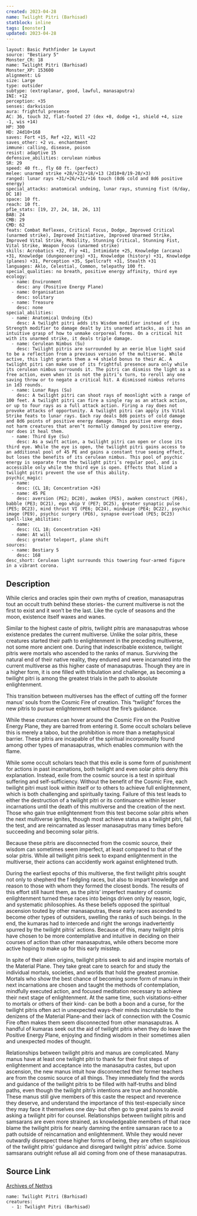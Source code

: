 ```yaml
---
created: 2023-04-28
name: Twilight Pitri (Barhisad)
statblock: inline
tags: [monster]
updated: 2023-04-28
---
```

```statblock
layout: Basic Pathfinder 1e Layout
source: "Bestiary 5"
Monster_CR: 18
name: Twilight Pitri (Barhisad)
Monster_XP: 153600
alignment: LG
size: Large
type: outsider
subtype: (extraplanar, good, lawful, manasaputra)
INI: +12
perception: +35
senses: darkvision
aura: frightful presence
AC: 36, touch 32, flat-footed 27 (dex +8, dodge +1, shield +4, size -1, wis +14)
HP: 300
HD: 24d10+168
saves: Fort +15, Ref +22, Will +22
saves_other: +2 vs. enchantment
immune: calling, disease, poison
resist: adaptive 15
defensive_abilities: cerulean nimbus
SR: 29
speed: 40 ft., fly 60 ft. (perfect)
melee: unarmed strike +28/+23/+18/+13 (2d10+8/19-20/×3)
ranged: lunar rays +31/+26/+21/+16 touch (8d6 cold and 8d6 positive energy)
special_attacks: anatomical undoing, lunar rays, stunning fist (6/day, DC 18)
space: 10 ft.
reach: 10 ft.
pf1e_stats: [19, 27, 24, 18, 26, 13]
BAB: 24
CMB: 29
CMD: 62
feats: Combat Reflexes, Critical Focus, Dodge, Improved Critical (unarmed strike), Improved Initiative, Improved Unarmed Strike, Improved Vital Strike, Mobility, Stunning Critical, Stunning Fist, Vital Strike, Weapon Focus (unarmed strike)
skills: Acrobatics +32, Fly +41, Intimidate +25, Knowledge (arcana) +31, Knowledge (dungeoneering) +31, Knowledge (history) +31, Knowledge (planes) +31, Perception +35, Spellcraft +31, Stealth +31
languages: Aklo, Celestial, Common, telepathy 100 ft.
special_qualities: no breath, positive energy affinity, third eye
ecology:
  - name: Environment
    desc: any (Positive Energy Plane)
  - name: Organisation
    desc: solitary
  - name: Treasure
    desc: none
special_abilities:
  - name: Anatomical Undoing (Ex)
    desc: A twilight pitri adds its Wisdom modifier instead of its Strength modifier to damage dealt by its unarmed attacks, as it has an intuitive grasp of how to unmake corporeal forms. On a critical hit with its unarmed strike, it deals triple damage.
  - name: Cerulean Nimbus (Su)
    desc: Twilight pitris are surrounded by an eerie blue light said to be a reflection from a previous version of the multiverse. While active, this light grants them a +4 shield bonus to their AC. A twilight pitri can make use of its frightful presence aura only while its cerulean nimbus surrounds it. The pitri can dismiss the light as a free action, even when it is not the pitri’s turn, to reroll any one saving throw or to negate a critical hit. A dismissed nimbus returns in 1d3 rounds.
  - name: Lunar Rays (Su)
    desc: A twilight pitri can shoot rays of moonlight with a range of 100 feet. A twilight pitri can fire a single ray as an attack action, or up to four rays as a full attack action. Firing a ray does not provoke attacks of opportunity. A twilight pitri can apply its Vital Strike feats to lunar rays. Each ray deals 8d6 points of cold damage and 8d6 points of positive energy damage. This positive energy does not harm creatures that aren’t normally damaged by positive energy, nor does it heal them.
  - name: Third Eye (Su)
    desc: As a swift action, a twilight pitri can open or close its third eye. While the eye is open, the twilight pitri gains access to an additional pool of 45 PE and gains a constant true seeing effect, but loses the benefits of its cerulean nimbus. This pool of psychic energy is separate from the twilight pitri’s regular pool, and is accessible only while the third eye is open. Effects that blind a twilight pitri prevent the use of this ability.
psychic_magic:
  - name:
    desc: (CL 18; Concentration +26)
  - name: 45 PE
    desc: aversion (PE2; DC20), awaken (PE5), awaken construct (PE6), babble (PE3; DC21), ego whip V (PE7; DC25), greater synaptic pulse (PE5; DC23), mind thrust VI (PE6; DC24), mindwipe (PE4; DC22), psychic image (PE9), psychic surgery (PE6), synapse overload (PE5; DC23)
spell-like_abilities:
  - name:
    desc: (CL 18; Concentration +26)
  - name: At will
    desc: greater teleport, plane shift
sources:
  - name: Bestiary 5
    desc: 168
desc_short: Cerulean light surrounds this towering four-armed figure in a vibrant corona.
```
## Description
While clerics and oracles spin their own myths of creation, manasaputras tout an occult truth behind these stories- the current multiverse is not the first to exist and it won’t be the last. Like the cycle of seasons and the moon, existence itself waxes and wanes.

 Similar to the highest caste of pitris, twilight pitris are manasaputras whose existence predates the current multiverse. Unlike the solar pitris, these creatures started their path to enlightenment in the preceding multiverse, not some more ancient one. During that indescribable existence, twilight pitris were mortals who ascended to the ranks of manus. Surviving the natural end of their native reality, they endured and were incarnated into the current multiverse as this higher caste of manasaputras. Though they are in a higher form, it is one filled with tribulation and challenge, as becoming a twilight pitri is among the greatest trials in the path to absolute enlightenment.

 This transition between multiverses has the effect of cutting off the former manus’ souls from the Cosmic Fire of creation. This “twilight” forces the new pitris to pursue enlightenment without the fire’s guidance.

 While these creatures can hover around the Cosmic Fire on the Positive Energy Plane, they are barred from entering it. Some occult scholars believe this is merely a taboo, but the prohibition is more than a metaphysical barrier. These pitris are incapable of the spiritual incorporeality found among other types of manasaputras, which enables communion with the flame.

 While some occult scholars teach that this exile is some form of punishment for actions in past incarnations, both twilight and even solar pitris deny this explanation. Instead, exile from the cosmic source is a test in spiritual suffering and self-sufficiency. Without the benefit of the Cosmic Fire, each twilight pitri must look within itself or to others to achieve full enlightenment, which is both challenging and spiritually taxing. Failure of this test leads to either the destruction of a twilight pitri or its continuance within lesser incarnations until the death of this multiverse and the creation of the next. Those who gain true enlightenment from this test become solar pitris when the next multiverse ignites, though most achieve status as a twilight pitri, fail the test, and are reincarnated as lesser manasaputras many times before succeeding and becoming solar pitris.

 Because these pitris are disconnected from the cosmic source, their wisdom can sometimes seem imperfect, at least compared to that of the solar pitris. While all twilight pitris seek to expand enlightenment in the multiverse, their actions can accidently work against enlightened truth.

 During the earliest epochs of this multiverse, the first twilight pitris sought not only to shepherd the f ledgling races, but also to impart knowledge and reason to those with whom they formed the closest bonds. The results of this effort still haunt them, as the pitris’ imperfect mastery of cosmic enlightenment turned these races into beings driven only by reason, logic, and systematic philosophies. As these beliefs opposed the spiritual ascension touted by other manasaputras, these early races ascended to become other types of outsiders, swelling the ranks of such beings. In the end, the kumaras had to intercede and right the wrongs inadvertently spurred by the twilight pitris’ actions. Because of this, many twilight pitris have chosen to be more contemplative and intuitive in deciding on their courses of action than other manasaputras, while others become more active hoping to make up for this early misstep.

 In spite of their alien origins, twilight pitris seek to aid and inspire mortals of the Material Plane. They take great care to search for and study the individual mortals, societies, and worlds that hold the greatest promise. Mortals who show the best chance of becoming some form of manu in their next incarnations are chosen and taught the methods of contemplation, mindfully executed action, and focused meditation necessary to achieve their next stage of enlightenment. At the same time, such visitations-either to mortals or others of their kind- can be both a boon and a curse, for the twilight pitris often act in unexpected ways-their minds inscrutable to the denizens of the Material Plane-and their lack of connection with the Cosmic Fire often makes them seem disconnected from other manasaputras. A handful of kumaras seek out the aid of twilight pitris when they do leave the Positive Energy Plane, enjoying and finding wisdom in their sometimes alien and unexpected modes of thought.

 Relationships between twilight pitris and manus are complicated. Many manus have at least one twilight pitri to thank for their first steps of enlightenment and acceptance into the manasaputra castes, but upon ascension, the new manus intuit how disconnected their former teachers are from the cosmic source of all things. They immediately find the words and guidance of the twilight pitris to be filled with half-truths and blind paths, even though the twilight pitri’s intentions are true and honorable. These manus still give members of this caste the respect and reverence they deserve, and understand the importance of this test-especially since they may face it themselves one day- but often go to great pains to avoid asking a twilight pitri for counsel. Relationships between twilight pitris and samsarans are even more strained, as knowledgeable members of that race blame the twilight pitris for nearly damning the entire samsaran race to a path outside of reincarnation and enlightenment. While they would never outwardly disrespect these higher forms of being, they are often suspicious of the twilight pitris’ guidance and disregard twilight pitris’ advice. Some samsarans outright refuse all aid coming from one of these manasaputras.
## Source Link
[Archives of Nethys](https://aonprd.com/MonsterDisplay.aspx?ItemName=Twilight%20Pitri%20(Barhisad))
```encounter-table
name: Twilight Pitri (Barhisad)
creatures:
  - 1: Twilight Pitri (Barhisad)
```
